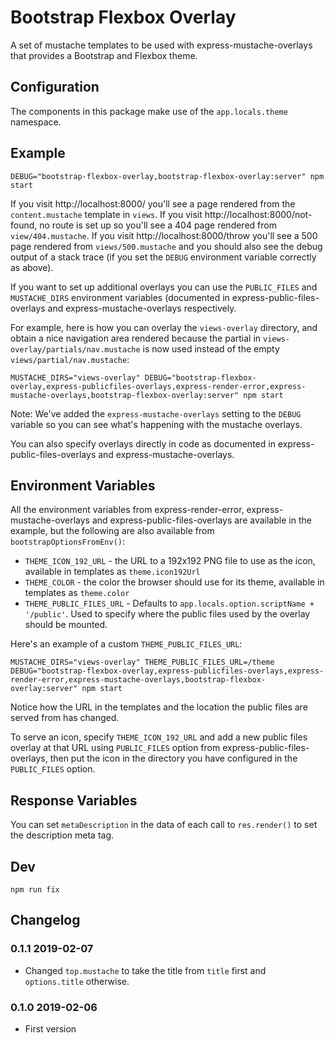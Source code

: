 # Bootstrap Flexbox Overlay

A set of mustache templates to be used with express-mustache-overlays that provides a Bootstrap and Flexbox theme.

## Configuration

The components in this package make use of the `app.locals.theme` namespace.

## Example

```
DEBUG="bootstrap-flexbox-overlay,bootstrap-flexbox-overlay:server" npm start
```

If you visit http://localhost:8000/ you'll see a page rendered from the `content.mustache` template in `views`. If you visit http://localhost:8000/not-found, no route is set up so you'll see a 404 page rendered from `view/404.mustache`. If you visit http://localhost:8000/throw you'll see a 500 page rendered from `views/500.mustache` and you should also see the debug output of a stack trace (if you set the `DEBUG` environment variable correctly as above).

If you want to set up additional overlays you can use the `PUBLIC_FILES` and `MUSTACHE_DIRS` environment variables (documented in express-public-files-overlays and express-mustache-overlays respectively.

For example, here is how you can overlay the `views-overlay` directory, and obtain a nice navigation area rendered because the partial in `views-overlay/partials/nav.mustache` is now used instead of the empty `views/partial/nav.mustache`:

```
MUSTACHE_DIRS="views-overlay" DEBUG="bootstrap-flexbox-overlay,express-publicfiles-overlays,express-render-error,express-mustache-overlays,bootstrap-flexbox-overlay:server" npm start
```

Note: We've added the `express-mustache-overlays` setting to the `DEBUG` variable so you can see what's happening with the mustache overlays.

You can also specify overlays directly in code as documented in express-public-files-overlays and express-mustache-overlays.

## Environment Variables

All the environment variables from express-render-error, express-mustache-overlays and express-public-files-overlays are available in the example, but the following are also available from `bootstrapOptionsFromEnv()`:

* `THEME_ICON_192_URL` - the URL to a 192x192 PNG file to use as the icon, available in templates as `theme.icon192Url`
* `THEME_COLOR` - the color the browser should use for its theme, available in templates as `theme.color`
* `THEME_PUBLIC_FILES_URL` - Defaults to `app.locals.option.scriptName + '/public'`. Used to specify where the public files used by the overlay should be mounted.

Here's an example of a custom `THEME_PUBLIC_FILES_URL`:

```
MUSTACHE_DIRS="views-overlay" THEME_PUBLIC_FILES_URL=/theme DEBUG="bootstrap-flexbox-overlay,express-publicfiles-overlays,express-render-error,express-mustache-overlays,bootstrap-flexbox-overlay:server" npm start
```

Notice how the URL in the templates and the location the public files are served from has changed.

To serve an icon, specify `THEME_ICON_192_URL` and add a new public files overlay at that URL using `PUBLIC_FILES` option from express-public-files-overlays, then put the icon in the directory you have configured in the `PUBLIC_FILES` option.


## Response Variables

You can set `metaDescription` in the data of each call to `res.render()` to set the description meta tag.


## Dev

```
npm run fix
```


## Changelog

### 0.1.1 2019-02-07

* Changed `top.mustache` to take the title from `title` first and `options.title` otherwise.

### 0.1.0 2019-02-06

* First version

